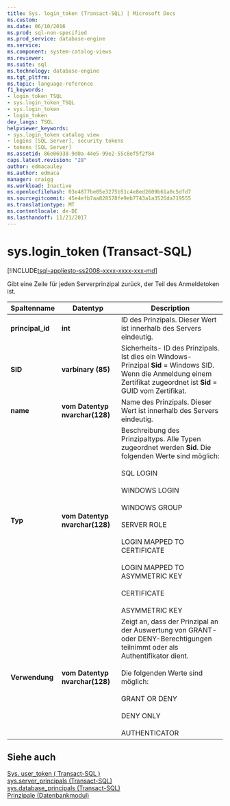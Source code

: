 ```yaml
---
title: Sys. login_token (Transact-SQL) | Microsoft Docs
ms.custom: 
ms.date: 06/10/2016
ms.prod: sql-non-specified
ms.prod_service: database-engine
ms.service: 
ms.component: system-catalog-views
ms.reviewer: 
ms.suite: sql
ms.technology: database-engine
ms.tgt_pltfrm: 
ms.topic: language-reference
f1_keywords:
- login_token_TSQL
- sys.login_token_TSQL
- sys.login_token
- login_token
dev_langs: TSQL
helpviewer_keywords:
- sys.login_token catalog view
- logins [SQL Server], security tokens
- tokens [SQL Server]
ms.assetid: 86e06938-9d0a-44e5-99e2-55c8ef5f2f84
caps.latest.revision: "28"
author: edmacauley
ms.author: edmaca
manager: craigg
ms.workload: Inactive
ms.openlocfilehash: 03e4877be05e3275b51c4e8ed2609b61a0c5dfd7
ms.sourcegitcommit: 45e4efb7aa828578fe9eb7743a1a3526da719555
ms.translationtype: MT
ms.contentlocale: de-DE
ms.lasthandoff: 11/21/2017
---
```

# <a name="syslogintoken-transact-sql"></a>sys.login_token (Transact-SQL)
[!INCLUDE[tsql-appliesto-ss2008-xxxx-xxxx-xxx-md](../../includes/tsql-appliesto-ss2008-xxxx-xxxx-xxx-md.md)]

  Gibt eine Zeile für jeden Serverprinzipal zurück, der Teil des Anmeldetoken ist.  
  
|Spaltenname|Datentyp|Description|  
|-----------------|---------------|-----------------|  
|**principal_id**|**int**|ID des Prinzipals. Dieser Wert ist innerhalb des Servers eindeutig.|  
|**SID**|**varbinary (85)**|Sicherheits- ID des Prinzipals. Ist dies ein Windows-Prinzipal **Sid** = Windows SID. Wenn die Anmeldung einem Zertifikat zugeordnet ist **Sid** = GUID vom Zertifikat.|  
|**name**|**vom Datentyp nvarchar(128)**|Name des Prinzipals. Dieser Wert ist innerhalb des Servers eindeutig.|  
|**Typ**|**vom Datentyp nvarchar(128)**|Beschreibung des Prinzipaltyps. Alle Typen zugeordnet werden **Sid**. Die folgenden Werte sind möglich:<br /><br /> SQL LOGIN<br /><br /> WINDOWS LOGIN<br /><br /> WINDOWS GROUP<br /><br /> SERVER ROLE<br /><br /> LOGIN MAPPED TO CERTIFICATE<br /><br /> LOGIN MAPPED TO ASYMMETRIC KEY<br /><br /> CERTIFICATE<br /><br /> ASYMMETRIC KEY|  
|**Verwendung**|**vom Datentyp nvarchar(128)**|Zeigt an, dass der Prinzipal an der Auswertung von GRANT- oder DENY-Berechtigungen teilnimmt oder als Authentifikator dient.<br /><br /> Die folgenden Werte sind möglich:<br /><br /> GRANT OR DENY<br /><br /> DENY ONLY<br /><br /> AUTHENTICATOR|  
  
## <a name="see-also"></a>Siehe auch  
 [Sys. user_token &#40; Transact-SQL &#41;](../../relational-databases/system-catalog-views/sys-user-token-transact-sql.md)   
 [sys.server_principals &#40;Transact-SQL&#41;](../../relational-databases/system-catalog-views/sys-server-principals-transact-sql.md)   
 [sys.database_principals &#40;Transact-SQL&#41;](../../relational-databases/system-catalog-views/sys-database-principals-transact-sql.md)   
 [Prinzipale &#40;Datenbankmodul&#41;](../../relational-databases/security/authentication-access/principals-database-engine.md)  
  
  
